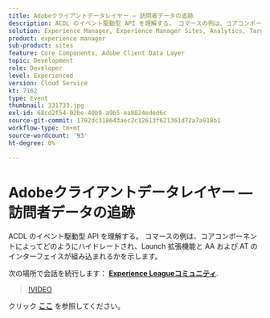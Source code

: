 ```yaml
---
title: Adobeクライアントデータレイヤー — 訪問者データの追跡
description: ACDL のイベント駆動型 API を理解する。 コマースの例は、コアコンポーネントによってどのようにハイドレートされ、Launch 拡張機能と AA および AT のインターフェイスが組み込まれるかを示します。 このセッションは、Adobe Developers Live Content イベントの一部として配信されました。
solution: Experience Manager, Experience Manager Sites, Analytics, Target
product: experience manager
sub-product: sites
feature: Core Components, Adobe Client Data Layer
topic: Development
role: Developer
level: Experienced
version: Cloud Service
kt: 7162
type: Event
thumbnail: 331733.jpg
exl-id: 68cd2f54-02be-40b9-a9b5-ea8824eded6c
source-git-commit: 1792dc318643aec2c12613f621361d72a7a918b1
workflow-type: tm+mt
source-wordcount: '93'
ht-degree: 0%

---
```


# Adobeクライアントデータレイヤー — 訪問者データの追跡

ACDL のイベント駆動型 API を理解する。 コマースの例は、コアコンポーネントによってどのようにハイドレートされ、Launch 拡張機能と AA および AT のインターフェイスが組み込まれるかを示します。

次の場所で会話を続行します： **[Experience Leagueコミュニティ](https://adobe.ly/36Yd3v6)**.

>[!VIDEO](https://video.tv.adobe.com/v/331733/?quality=12&learn=on&hidetitle=true)

クリック **[ここ](/help/adobe-developers-live/assets/adobe-client-data-layer.pdf)** を参照してください。
